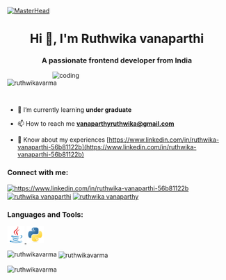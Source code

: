 [![MasterHead](https://www.google.com/url?sa=i&url=https%3A%2F%2Fmobizent.net%2Fhome-four-banner-background-image%2F&psig=AOvVaw3kbxVjJkTTlapVQgbf9Yr5&ust=1691864280079000&source=images&cd=vfe&opi=89978449&ved=0CBAQjRxqFwoTCMCylb-e1YADFQAAAAAdAAAAABAI)](https://ruthwikavarma.io)
<h1 align="center">Hi 👋, I'm Ruthwika vanaparthi</h1>
<h3 align="center">A passionate frontend developer from India</h3>
<img align="right" alt="coding" width="400" src="https://media.tenor.com/S59bPkT0pqcAAAAC/programming.gif">

<p align="left"> <img src="https://komarev.com/ghpvc/?username=ruthwikavarma&label=Profile%20views&color=0e75b6&style=flat" alt="ruthwikavarma" /> </p>

<p align="left"> <a href="https://twitter.com/" target="blank"><img src="https://img.shields.io/twitter/follow/?logo=twitter&style=for-the-badge" alt="" /></a> </p>

- 🌱 I’m currently learning **under graduate**

- 📫 How to reach me **vanaparthyruthwika@gmail.com**

- 📄 Know about my experiences [https://www.linkedin.com/in/ruthwika-vanaparthi-56b81122b](https://www.linkedin.com/in/ruthwika-vanaparthi-56b81122b)

<h3 align="left">Connect with me:</h3>
<p align="left">
<a href="https://linkedin.com/in/https://www.linkedin.com/in/ruthwika-vanaparthi-56b81122b" target="blank"><img align="center" src="https://raw.githubusercontent.com/rahuldkjain/github-profile-readme-generator/master/src/images/icons/Social/linked-in-alt.svg" alt="https://www.linkedin.com/in/ruthwika-vanaparthi-56b81122b" height="30" width="40" /></a>
<a href="https://www.codechef.com/users/ruthwika vanaparthi" target="blank"><img align="center" src="https://cdn.jsdelivr.net/npm/simple-icons@3.1.0/icons/codechef.svg" alt="ruthwika vanaparthi" height="30" width="40" /></a>
<a href="https://www.hackerrank.com/ruthwika vanaparthy" target="blank"><img align="center" src="https://raw.githubusercontent.com/rahuldkjain/github-profile-readme-generator/master/src/images/icons/Social/hackerrank.svg" alt="ruthwika vanaparthy" height="30" width="40" /></a>
</p>

<h3 align="left">Languages and Tools:</h3>
<p align="left"> <a href="https://www.java.com" target="_blank" rel="noreferrer"> <img src="https://raw.githubusercontent.com/devicons/devicon/master/icons/java/java-original.svg" alt="java" width="40" height="40"/> </a> <a href="https://www.python.org" target="_blank" rel="noreferrer"> <img src="https://raw.githubusercontent.com/devicons/devicon/master/icons/python/python-original.svg" alt="python" width="40" height="40"/> </a> </p>

<p><img align="left" src="https://github-readme-stats.vercel.app/api/top-langs?username=ruthwikavarma&show_icons=true&locale=en&layout=compact" alt="ruthwikavarma" /></p>

<p>&nbsp;<img align="center" src="https://github-readme-stats.vercel.app/api?username=ruthwikavarma&show_icons=true&locale=en" alt="ruthwikavarma" /></p>

<p><img align="center" src="https://github-readme-streak-stats.herokuapp.com/?user=ruthwikavarma&" alt="ruthwikavarma" /></p>
